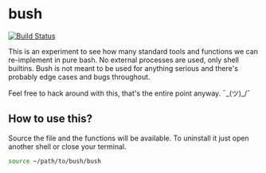 # bush

[![Build Status](https://travis-ci.org/dylanaraps/bush.svg?branch=master)](https://travis-ci.org/dylanaraps/bush)

This is an experiment to see how many standard tools and functions we can re-implement in pure bash. No external processes are used, only shell builtins. Bush is not meant to be used for anything serious and there's probably edge cases and bugs throughout.

Feel free to hack around with this, that's the entire point anyway. ¯\_(ツ)_/¯


## How to use this?

Source the file and the functions will be available. To uninstall it just open another shell or close your terminal.

```sh
source ~/path/to/bush/bush
```
